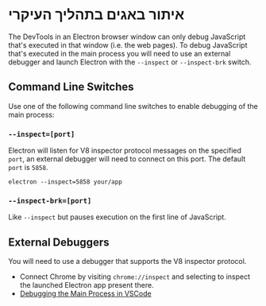 # איתור באגים בתהליך העיקרי

The DevTools in an Electron browser window can only debug JavaScript that's executed in that window (i.e. the web pages). To debug JavaScript that's executed in the main process you will need to use an external debugger and launch Electron with the `--inspect` or `--inspect-brk` switch.

## Command Line Switches

Use one of the following command line switches to enable debugging of the main process:

### `--inspect=[port]`

Electron will listen for V8 inspector protocol messages on the specified `port`, an external debugger will need to connect on this port. The default `port` is `5858`.

```shell
electron --inspect=5858 your/app
```

### `--inspect-brk=[port]`

Like `--inspect` but pauses execution on the first line of JavaScript.

## External Debuggers

You will need to use a debugger that supports the V8 inspector protocol.

- Connect Chrome by visiting `chrome://inspect` and selecting to inspect the launched Electron app present there.
- [Debugging the Main Process in VSCode](debugging-main-process-vscode.md)
